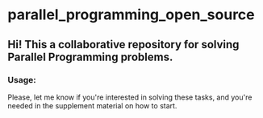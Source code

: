 # parallel_programming_open_source

## Hi! This a collaborative repository for solving Parallel Programming problems. 

### Usage:
Please, let me know if you're interested in solving these tasks, and you're needed in the supplement material on how to start.

